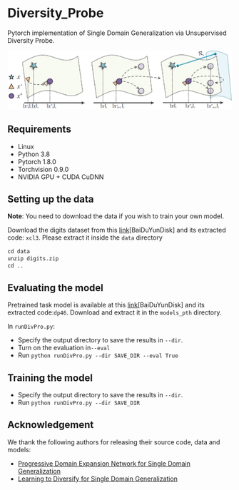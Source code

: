 # Diversity_Probe

Pytorch implementation of Single Domain Generalization via Unsupervised Diversity Probe.

![approach](approach.png)

## Requirements

- Linux
- Python 3.8
- Pytorch 1.8.0
- Torchvision 0.9.0
- NVIDIA GPU + CUDA CuDNN

## Setting up the data

**Note**: You need to download the data if you wish to train your own model.

Download the digits dataset from this [link](https://pan.baidu.com/s/15XTZxbFY_JnTk_FZB4-1Jw )[BaiDuYunDisk] and its extracted code: `xcl3`. Please extract it inside the `data` directory

```shell
cd data
unzip digits.zip
cd ..
```

## Evaluating the model

Pretrained task model is available at this [link](https://pan.baidu.com/s/1DYPud3q-SH7ZGeJKfbrnZQ)[BaiDuYunDisk] and its extracted code:`dp46`. Download and extract it in the `models_pth` directory.

In `runDivPro.py`:

- Specify the output directory to save the results in `--dir`.
- Turn on the evaluation in`--eval`
- Run `python runDivPro.py --dir SAVE_DIR --eval True`

## Training the model

- Specify the output directory to save the results in `--dir`.
- Run `python runDivPro.py --dir SAVE_DIR`

## Acknowledgement

We thank the following authors for releasing their source code, data and models:

- [Progressive Domain Expansion Network for Single Domain Generalization](https://arxiv.org/abs/2103.16050)
- [Learning to Diversify for Single Domain Generalization](https://arxiv.org/abs/2108.11726)

